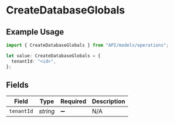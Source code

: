 # CreateDatabaseGlobals

## Example Usage

```typescript
import { CreateDatabaseGlobals } from "API/models/operations";

let value: CreateDatabaseGlobals = {
  tenantId: "<id>",
};
```

## Fields

| Field              | Type               | Required           | Description        |
| ------------------ | ------------------ | ------------------ | ------------------ |
| `tenantId`         | *string*           | :heavy_minus_sign: | N/A                |